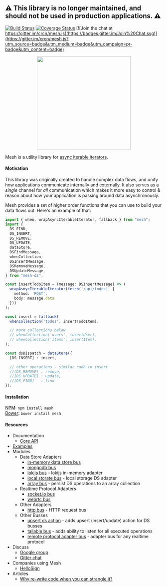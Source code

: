 ##  ⚠️ This library is no longer maintained, and should not be used in production applications. ⚠️

[![Build Status](https://travis-ci.org/crcn/mesh.js.svg)](https://travis-ci.org/crcn/mesh.js) [![Coverage Status](https://coveralls.io/repos/crcn/mesh.js/badge.svg?branch=master&service=github)](https://coveralls.io/github/crcn/mesh.js?branch=master) [![Join the chat at https://gitter.im/crcn/mesh.js](https://badges.gitter.im/Join%20Chat.svg)](https://gitter.im/crcn/mesh.js?utm_source=badge&utm_medium=badge&utm_campaign=pr-badge&utm_content=badge)


<p align="center">
  <img width="300px" style="margin:0px auto" src="https://cloud.githubusercontent.com/assets/757408/11253633/a825c1c8-8df1-11e5-972d-e9256d9b2e13.png">
</p>

Mesh is a utility library for [async iterable iterators](https://github.com/tc39/proposal-async-iteration). 

#### Motivation

This library was originally created to handle complex data flows, and unify how applications communicate internally and externally. It also serves as a _single_ channel for _all_ communication which makes it more easy to control & reason about how your application is passing around data asynchronously. 

Mesh provides a set of higher order functions that you can use to build your data flows out. Here's an example of that:

```typescript
import { when, wrapAsyncIterableIterator, fallback } from "mesh";
import { 
  DS_FIND, 
  DS_INSERT, 
  DS_REMOVE, 
  DS_UPDATE, 
  dataStore, 
  DSFindMessage,
  whenCollection,
  DSInsertMessage,
  DSRemoveMessage,
  DSUpdateMessage,
} from "mesh-ds";

const insertTodoItem = (message: DSInsertMessage) => (
  wrapAsnycIterableIterator(fetch('/api/todos', {
    method: 'POST',
    body: message.data
  }))
);

const insert = fallback(
  whenCollection('todos', insertTodoItem),

  // more collections below
  // whenCollection('users', insertUser),
  // whenCollection('items', insertItem),
);

const dsDispatch = dataStore({
  [DS_INSERT] : insert,

  // other operations - similar code to insert
  //[DS_REMOVE] : remove,
  //[DS_UPDATE] : update,
  //[DS_FIND]   : find
});
```

<!-- TODO - rollback,  -->


#### Installation

[NPM](https://www.npmjs.com/): `npm install mesh` <br />
[Bower](http://bower.io/): `bower install mesh`

#### Resources

- Documentation
  - [Core API](https://github.com/crcn/mesh.js/tree/master/packages/mesh/docs/api.md)
- [Examples](./examples)
- Modules
    - Data Store Adapters
      - [in-memory data store bus](./packages/mesh-memory-ds-bus)
      - [mongodb bus](./packages/mesh-mongo-ds-bus)
      - [lokijs bus](./packages/mesh-loki-ds-bus) - lokijs in-memory adapter
      - [local storate bus](./packages/mesh-local-storage-ds-bus) - local storage DS adapter
      - [array bus](./packages/mesh-collection-bus) - persist DS operations to an array collection
    - Realtime Protocol Adapters
      - [socket.io bus](./packages/mesh-socket-io-bus)
      - [webrtc bus](./packages/mesh-webrtc-bus)
    - Other Adapters
      - [http bus](./packages/mesh-http-bus) - HTTP request bus
    - Other Busses
      - [upsert ds action](./packages/mesh-webrtc-bus) - adds upsert (insert/update) action for DS busses
      - [tailable bus](./packages/mesh-tailable-bus) - adds ability to listen for all executed operations
      - [remote protocol adapter bus](./packages/mesh-remote-bus) - adapter bus for any realtime protocol
- Discuss
  - [Google group](https://groups.google.com/forum/#!forum/meshjs)
  - [Gitter chat](https://gitter.im/crcn/mesh.js)
- Companies using Mesh
  - [HelloSign](https://www.hellosign.com/)
- Articles
  - [Why re-write code when you can strangle it?](http://blog.hellosign.com/why-rewrite-your-code-when-you-can-strangle-it/)


